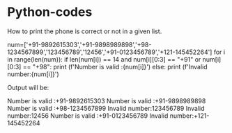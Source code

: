 # Python-codes
How to print the phone is correct or not in a given list.


num=['+91-9892615303','+91-9898989898','+98-1234567899','123456789','12456','+91-0123456789','+121-145452264']
for i in range(len(num)):
    if len(num[i]) == 14 and num[i][0:3] == "+91" or num[i][0:3] == "+98":
        print (f'Number is valid :{num[i]}')
    else:
        print (f'Invalid number:{num[i]}')


Output will be:

Number is valid :+91-9892615303
Number is valid :+91-9898989898
Number is valid :+98-1234567899
Invalid number:123456789
Invalid number:12456
Number is valid :+91-0123456789
Invalid number:+121-145452264
